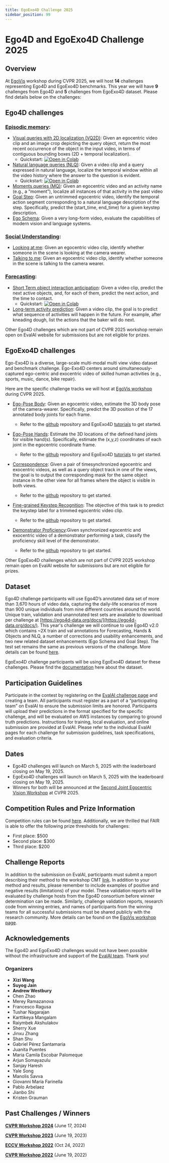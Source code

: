 ```yaml
---
title: EgoExo4D Challenge 2025
sidebar_position: 99
---
```


# Ego4D and EgoExo4D Challenge 2025

## **Overview**

At [EgoVis](https://egovis.github.io/cvpr25/) workshop during CVPR 2025, we will host **14** challenges representing Ego4D and EgoExo4D benchmarks. This year we will have **9** challenges from Ego4D and **5** challenges from EgoExo4D dataset. Please find details below on the challenges:

## **Ego4D challenges**


### [Episodic memory](./benchmarks/episodic-memory.md):

* [Visual queries with 2D localization (VQ2D)](https://eval.ai/web/challenges/challenge-page/1843/overview): Given an egocentric video clip and an image crop depicting the query object, return the most recent occurrence of the object in the input video, in terms of contiguous bounding boxes (2D + temporal localization). 
    * Quickstart: [![Open in Colab][Colab Badge]](https://colab.research.google.com/drive/1vtVOQzLarBCspQjH5RtHZ8qzH0VZxrmZ?usp=sharing)
* [Natural language queries (NLQ)](https://eval.ai/web/challenges/challenge-page/1629/overview): Given a video clip and a query expressed in natural language, localize the temporal window within all the video history where the answer to the question is evident.
    * Quickstart: [![Open in Colab][Colab Badge]](https://colab.research.google.com/drive/1S1LTplak-Fno3lMumCLoIfzYsx_TfNes?usp=sharing)
* [Moments queries (MQ)](https://eval.ai/web/challenges/challenge-page/1626/overview): Given an egocentric video and an activity name (e.g., a “moment”), localize all instances of that activity in the past video
* [Goal Step](https://eval.ai/web/challenges/challenge-page/2188/overview): Given an untrimmed egocentric video, identify the temporal action segment corresponding to a natural language description of the step. Specifically, predict the (start_time, end_time) for a given keystep description.
* [Ego Schema](https://eval.ai/web/challenges/challenge-page/2238/overview): Given a very long-form video, evaluate the capabilities of modern vision and language systems.



### [Social Understanding](./benchmarks/social.md):

* [Looking at me](https://eval.ai/web/challenges/challenge-page/1624/overview): Given an egocentric video clip, identify whether someone in the scene is looking at the camera wearer.
* [Talking to me](https://eval.ai/web/challenges/challenge-page/1625/overview): Given an egocentric video clip, identify whether someone in the scene is talking to the camera wearer.


### [Forecasting](./benchmarks/forecasting.md):


* [Short Term object interaction anticipation](https://eval.ai/web/challenges/challenge-page/1623/overview): Given a video clip, predict the next active objects, and, for each of them, predict the next action, and the time to contact.
    * Quickstart: [![Open in Colab][Colab Badge]](https://colab.research.google.com/drive/1Ok_6F1O6K8kX1S4sEnU62HoOBw_CPngR?usp=sharing)
* [Long-term activity prediction](https://eval.ai/web/challenges/challenge-page/1598/overview): Given a video clip, the goal is to predict what sequence of activities will happen in the future. For example, after kneading dough, list the actions that the baker will do next. 

Other Ego4D challenges which are not part of CVPR 2025 workshop remain open on EvalAI website for submissions but are not eligible for prizes.

## **EgoExo4D challenges**

Ego-Exo4D is a diverse, large-scale multi-modal multi view video dataset and benchmark challenge. Ego-Exo4D centers around simultaneously-captured ego-centric and exocentric video of skilled human activities (e.g., sports, music, dance, bike repair). 

Here are the specific challenge tracks we will host at [EgoVis workshop](https://egovis.github.io/cvpr25/) during CVPR 2025.

* [Ego-Pose Body](https://eval.ai/web/challenges/challenge-page/2245/overview): Given an egocentric video, estimate the 3D body pose of the camera-wearer. Specifically, predict the 3D position of the 17 annotated body joints for each frame.
    * Refer to the [github](https://github.com/EGO4D/ego-exo4d-egopose/tree/main/bodypose) repository and EgoExo4D [tutorials](https://docs.ego-exo4d-data.org/tutorials/) to get started.

* [Ego-Pose Hands](https://eval.ai/web/challenges/challenge-page/2249/overview): Estimate the 3D locations of the defined hand joints for visible hand(s). Specifically, estimate the (x,y,z) coordinates of each joint in the egocentric coordinate frame.
    * Refer to the [github](https://github.com/EGO4D/ego-exo4d-egopose/tree/main/handpose) repository and EgoExo4D [tutorials](https://docs.ego-exo4d-data.org/tutorials/) to get started.

* [Correspondence](https://eval.ai/web/challenges/challenge-page/2288/overview): Given a pair of timesynchronized egocentric and exocentric videos, as well as a query object track in one of the views, the goal is to output the corresponding mask for the same object instance in the other view for all frames where the object is visible in both views.
    * Refer to the [github](https://github.com/EGO4D/ego-exo4d-relation/tree/main/correspondence/) repository to get started.

* [Fine-grained Keystep Recognition](https://eval.ai/web/challenges/challenge-page/2273/overview): The objective of this task is to predict the keystep label for a trimmed egocentric video clip.
    * Refer to the [github](https://github.com/EGO4D/ego-exo4d-keystep/tree/main/fine_grained/) repository to get started.

* [Demonstrator Proficiency](https://eval.ai/web/challenges/challenge-page/2291/overview):Given synchronized egocentric and exocentric video of a demonstrator performing a task, classify the proficiency skill level of the demonstrator.
    * Refer to the [github](https://github.com/EGO4D/ego-exo4d-proficiency/blob/main/demonstrator_proficiency/) repository to get started.

Other EgoExo4D challenges which are not part of CVPR 2025 workshop remain open on EvalAI website for submissions but are not eligible for prizes.


## Dataset

Ego4D challenge participants will use Ego4D’s annotated data set of more than 3,670 hours of video data, capturing the daily-life scenarios of more than 900 unique individuals from nine different countries around the world. Unique train, validation and unannotated test sets are available to download per challenge at [https://ego4d-data.org/docs/](https://ego4d-data.org/docs/). This year's challenge we will continue to use Ego4D v2.0 which contains ~2X train and val annotations for Forecasting, Hands & Objects and NLQ, a number of corrections and usability enhancements, and two new related dataset enhancements (Ego Schema and Goal Step). The test set remains the same as previous versions of the challenge. More details can be found [here](https://ego4d-data.org/docs/updates/). 


EgoExo4D challenge participants will be using EgoExo4D dataset for these challenges. Please find the [documentation](https://docs.ego-exo4d-data.org/) here about the dataset.


## Participation Guidelines


Participate in the contest by registering on the [EvalAI challenge page](https://eval.ai/) and creating a team. All participants must register as a part of a “participating team” on EvalAI to ensure the submission limits are honored. Participants will upload their predictions in the format specified for the specific challenge, and will be evaluated on AWS instances by comparing to ground truth predictions. Instructions for training, local evaluation, and online submission are provided at EvalAI. Please refer to the individual EvalAI pages for each challenge for submission guidelines, task specifications, and evaluation criteria.


## Dates


* Ego4D challenges will launch on March 5, 2025 with the leaderboard closing on May 19, 2025. 
* EgoExo4D challenges will launch on March 5, 2025 with the leaderboard closing on May 19, 2025. 
* Winners for both will be announced at the [Second Joint Egocentric Vision Workshop](https://egovis.github.io/cvpr24/) at CVPR 2025. 


## Competition Rules and Prize Information

Competition rules can be found [here](pathname:///tc.pdf). Additionally, we are thrilled that FAIR is able to offer the following prize thresholds for challenges:

* First place: $500
* Second place: $300
* Third place: $200


## Challenge Reports


In addition to the submission on EvalAI, participants must submit a report describing their method to the workshop CMT [link](https://cmt3.research.microsoft.com/EgoVis2025/). In addition to your method and results, please remember to include examples of positive and negative results (limitations) of your model. These validation reports will be evaluated by challenge hosts from the Ego4D consortium before winner determination can be made. Similarly, challenge validation reports, research code from winning entries, and names of participants from the winning teams for all successful submissions must be shared publicly with the research community.  More details can be found on the [EgoVis workshop page](https://egovis.github.io/cvpr25/). 


## Acknowledgements


The Ego4D and EgoExo4D challenges would not have been possible without the infrastructure and support of the [EvalAI team](https://eval.ai/team). Thank you!


### Organizers

- **Xizi Wang**
- **Suyog Jain**
- **Andrew Westbury**
- Chen Zhao
- Merey Ramazanova
- Francesco Ragusa 
- Tushar Nagarajan
- Karttikeya Mangalam
- Raiymbek Akshulakov
- Sherry Xue 
- Jinxu Zhang
- Shan Shu
- Gabriel Pérez Santamaria
- Juanita Puentes
- Maria Camila Escobar Palomeque
- Arjun Somayazulu
- Sanjay Haresh
- Yale Song
- Manolis Savva
- Giovanni Maria Farinella
- Pablo Arbelaez
- Jianbo Shi
- Kristen Grauman


## Past Challenges / Winners
**[CVPR Workshop 2024](https://egovis.github.io/cvpr24/)** (June 17, 2024)

**[CVPR Workshop 2023](https://ego4d-data.org/workshops/cvpr23/  )** (June 19, 2023)

**[ECCV Workshop 2022](https://ego4d-data.org/workshops/eccv22/)** (Oct 24, 2022)

**[CVPR Workshop 2022](https://ego4d-data.org/workshops/cvpr22/)** (June 19, 2022)


[Colab Badge]:          https://colab.research.google.com/assets/colab-badge.svg



<!-- ### Not running:
* [State change object detection](https://eval.ai/web/challenges/challenge-page/1632/overview): Given an egocentric video clip, identify the objects whose states are changing and outline them with bounding boxes.


* [Audio-visual localization](https://eval.ai/web/challenges/challenge-page/1633/overview): Given an egocentric video clip, localize the speakers in the visual field of view.


* [Audio-only Diarization Challenge](https://eval.ai/web/challenges/challenge-page/1641/overview): Given an egocentric video clip, identify which person spoke and when they spoke based on audio alone.


* [Hand forecasting](https://eval.ai/web/challenges/challenge-page/1630/overview): Given a short preceding video clip, predict where the hand will be visible in the future, in terms of a bounding box center in keyframes.
* [Object state change classification](https://eval.ai/web/challenges/challenge-page/1627/overview): Given an egocentric video clip, indicate the presence or absence of an object state change.
* [Audio-visual speaker diarization](https://eval.ai/web/challenges/challenge-page/1640/overview): Given an egocentric video clip, identify which person spoke and when they spoke.

* PACO Zero-Shot:](https://eval.ai/web/challenges/challenge-page/1970/overview) Retrieve the bounding box of a specific object instance from a dataset, based on a textual query describing the instance. Query is composed using object and part attributes describing the object of interest. 



Competition rules can be found [here](https://ego4d-interactive-fig1.s3.eu-west-2.amazonaws.com/tc.pdf). 
-->

